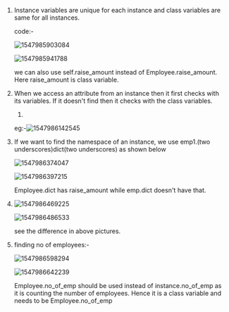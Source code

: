 1. Instance variables are unique for each instance and class variables are same for all instances.

   code:-

   ![ 1547985903084](https://github.com/adityakuppa26/Python-Notes/tree/lalith_notes/images/1547985903084.png) 

   ![1547985941788](https://github.com/adityakuppa26/Python-Notes/tree/lalith_notes/images/1547985941788.png) 

   we can also use self.raise_amount instead of Employee.raise_amount. Here raise_amount is class variable. 

2. When we access an attribute from an instance then it first checks with its variables. If it doesn't find then it checks with the class variables.

   1. 

      eg:-![1547986142545](https://github.com/adityakuppa26/Python-Notes/tree/lalith_notes/images/1547986142545.png) 

3. If we want to find the namespace of an instance, we use emp1.(two underscores)dict(two underscores) as shown below

   ![1547986374047](https://github.com/adityakuppa26/Python-Notes/tree/lalith_notes/images/1547986374047.png) 

   ![1547986397215](https://github.com/adityakuppa26/Python-Notes/tree/lalith_notes/images/1547986397215.png) 

   Employee.dict has raise_amount while emp.dict doesn't have that.

4. ![1547986469225](https://github.com/adityakuppa26/Python-Notes/tree/lalith_notes/images/1547986469225.png) 

   ![1547986486533](https://github.com/adityakuppa26/Python-Notes/tree/lalith_notes/images/1547986486533.png) 

   see the difference in above pictures.

5. finding no of employees:-

   ![1547986598294](https://github.com/adityakuppa26/Python-Notes/tree/lalith_notes/images/1547986598294.png) 

   ![1547986642239](https://github.com/adityakuppa26/Python-Notes/tree/lalith_notes/images/1547986642239.png) 

   Employee.no_of_emp should be used instead of instance.no_of_emp as it is counting the number of employees. Hence it is a class variable and needs to be Employee.no_of_emp

   
